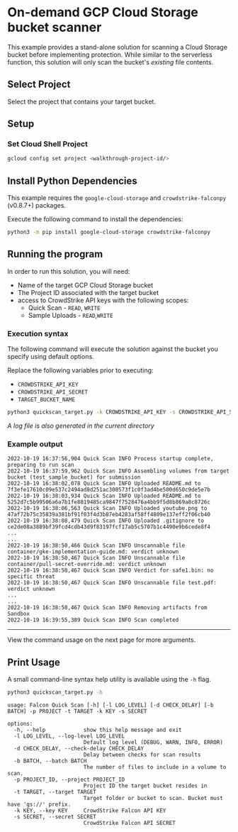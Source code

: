 # On-demand GCP Cloud Storage bucket scanner
This example provides a stand-alone solution for scanning a Cloud Storage bucket before implementing protection.
While similar to the serverless function, this solution will only scan the bucket's _existing_ file contents.

## Select Project
Select the project that contains your target bucket.

<walkthrough-project-setup></walkthrough-project-setup>

## Setup
### Set Cloud Shell Project
```sh
gcloud config set project <walkthrough-project-id/>
```

## Install Python Dependencies
This example requires the `google-cloud-storage` and `crowdstrike-falconpy` (v0.8.7+) packages.

Execute the following command to install the dependencies:
```sh
python3 -m pip install google-cloud-storage crowdstrike-falconpy
```

## Running the program
In order to run this solution, you will need:
+ Name of the target GCP Cloud Storage bucket
+ The Project ID associated with the target bucket
+ access to CrowdStrike API keys with the following scopes:
    - Quick Scan - `READ`, `WRITE`
    - Sample Uploads - `READ`,`WRITE`

### Execution syntax
The following command will execute the solution against the bucket you specify using default options.

Replace the following variables prior to executing:
+ `CROWDSTRIKE_API_KEY`
+ `CROWDSTRIKE_API_SECRET`
+ `TARGET_BUCKET_NAME`

```sh
python3 quickscan_target.py -k CROWDSTRIKE_API_KEY -s CROWDSTRIKE_API_SECRET -t gs://TARGET_BUCKET_NAME -p <walkthrough-project-id/>
```
*A <walkthrough-editor-spotlight spotlightId="file-explorer">log file</walkthrough-editor-spotlight> is also generated in the current directory*
### Example output

```terminal
2022-10-19 16:37:56,904 Quick Scan INFO Process startup complete, preparing to run scan
2022-10-19 16:37:59,962 Quick Scan INFO Assembling volumes from target bucket (test_sample_bucket) for submission
2022-10-19 16:38:02,078 Quick Scan INFO Uploaded README.md to 7f3efe17610c09e537c2494ad8d251ac300573f1c0f3ad4be500d650c9de5e7b
2022-10-19 16:38:03,934 Quick Scan INFO Uploaded README.md to 5252d7c5b99506a6a7b1fe8819485ca9847f7528476a4bb9f5d8b869a8c8726c
2022-10-19 16:38:06,563 Quick Scan INFO Uploaded youtube.png to 47af72b75c35839a381bf91f03f4d3b87eb4283af58ff4809e137eff2f06cb40
2022-10-19 16:38:08,479 Quick Scan INFO Uploaded .gitignore to ce2de08a3889bf39fcd4cdb43d9f83197fcf17ab5c5707b1c4490e9b6cede8f4
...
...
2022-10-19 16:38:50,466 Quick Scan INFO Unscannable file container/gke-implementation-guide.md: verdict unknown
2022-10-19 16:38:50,467 Quick Scan INFO Unscannable file container/pull-secret-override.md: verdict unknown
2022-10-19 16:38:50,467 Quick Scan INFO Verdict for safe1.bin: no specific threat
2022-10-19 16:38:50,467 Quick Scan INFO Unscannable file test.pdf: verdict unknown
...
...
2022-10-19 16:38:50,467 Quick Scan INFO Removing artifacts from Sandbox
2022-10-19 16:39:55,389 Quick Scan INFO Scan completed
```
---
View the command usage on the next page for more arguments.
## Print Usage
A small command-line syntax help utility is available using the `-h` flag.
```sh
python3 quickscan_target.py -h
```
```terminal
usage: Falcon Quick Scan [-h] [-l LOG_LEVEL] [-d CHECK_DELAY] [-b BATCH] -p PROJECT -t TARGET -k KEY -s SECRET

options:
  -h, --help            show this help message and exit
  -l LOG_LEVEL, --log-level LOG_LEVEL
                        Default log level (DEBUG, WARN, INFO, ERROR)
  -d CHECK_DELAY, --check-delay CHECK_DELAY
                        Delay between checks for scan results
  -b BATCH, --batch BATCH
                        The number of files to include in a volume to scan.
  -p PROJECT_ID, --project PROJECT_ID
                        Project ID the target bucket resides in
  -t TARGET, --target TARGET
                        Target folder or bucket to scan. Bucket must have 'gs://' prefix.
  -k KEY, --key KEY     CrowdStrike Falcon API KEY
  -s SECRET, --secret SECRET
                        CrowdStrike Falcon API SECRET
```
